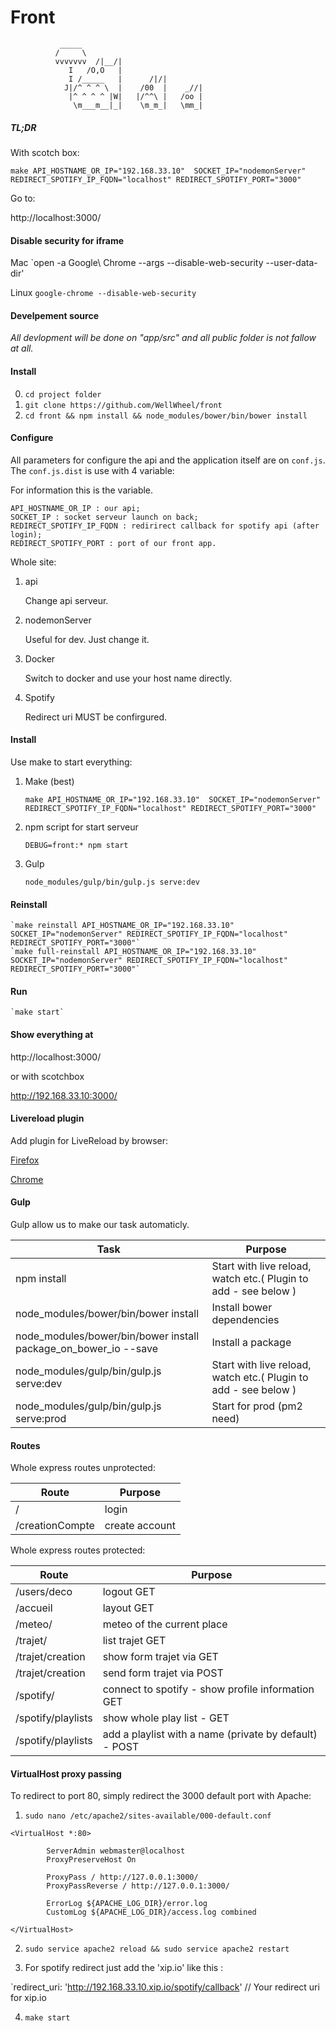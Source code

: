 # Front

>
	           _____
              /     \
              vvvvvvv  /|__/|
                 I   /O,O   |
                 I /_____   |      /|/|
                J|/^ ^ ^ \  |    /00  |    _//|
                 |^ ^ ^ ^ |W|   |/^^\ |   /oo |
                  \m___m__|_|    \m_m_|   \mm_|


##### TL;DR

With scotch box:

`make API_HOSTNAME_OR_IP="192.168.33.10"  SOCKET_IP="nodemonServer" REDIRECT_SPOTIFY_IP_FQDN="localhost" REDIRECT_SPOTIFY_PORT="3000"`

Go to:

http://localhost:3000/

#### Disable security for iframe

Mac
`open -a Google\ Chrome --args --disable-web-security --user-data-dir'

Linux
`google-chrome --disable-web-security`

#### Develpement source

*All devlopment will be done on "app/src" and all public folder is not fallow at all.*

#### Install

0. `cd project folder`
1. `git clone https://github.com/WellWheel/front`
2. `cd front && npm install && node_modules/bower/bin/bower install`

#### Configure

All parameters for configure the api and the application itself are on `conf.js`. The `conf.js.dist` is use with 4 variable:

For information this is the variable.

```
API_HOSTNAME_OR_IP : our api;
SOCKET_IP : socket serveur launch on back;
REDIRECT_SPOTIFY_IP_FQDN : redirirect callback for spotify api (after login);
REDIRECT_SPOTIFY_PORT : port of our front app.
```

Whole site:

1. api

    Change api serveur.

2. nodemonServer

    Useful for dev. Just change it.

3. Docker

    Switch to docker and use your host name directly.

4. Spotify

    Redirect uri MUST be confirgured.

#### Install

Use make to start everything:

1. Make (best)

    `make API_HOSTNAME_OR_IP="192.168.33.10"  SOCKET_IP="nodemonServer" REDIRECT_SPOTIFY_IP_FQDN="localhost" REDIRECT_SPOTIFY_PORT="3000"`

2. npm script for start serveur

    `DEBUG=front:* npm start`

3. Gulp

    `node_modules/gulp/bin/gulp.js serve:dev`

#### Reinstall

    `make reinstall API_HOSTNAME_OR_IP="192.168.33.10"  SOCKET_IP="nodemonServer" REDIRECT_SPOTIFY_IP_FQDN="localhost" REDIRECT_SPOTIFY_PORT="3000"`
    `make full-reinstall API_HOSTNAME_OR_IP="192.168.33.10"  SOCKET_IP="nodemonServer" REDIRECT_SPOTIFY_IP_FQDN="localhost" REDIRECT_SPOTIFY_PORT="3000"`



#### Run

    `make start`

#### Show everything at


http://localhost:3000/

or with scotchbox

http://192.168.33.10:3000/

#### Livereload plugin

Add plugin for LiveReload by browser:

[Firefox](https://addons.mozilla.org/fr/firefox/addon/livereload/)

[Chrome](https://chrome.google.com/webstore/detail/livereload/jnihajbhpnppcggbcgedagnkighmdlei/related)

#### Gulp

Gulp allow us to make our task automaticly.

|Task                                 |Purpose					                                            |
|--                   				  |--  						                                            |
|npm install                          | Start with live reload, watch etc.( Plugin to add - see below )     |
|node_modules/bower/bin/bower install | Install bower dependencies                                          |
|node_modules/bower/bin/bower install  package_on_bower_io --save | Install a package                       |
|node_modules/gulp/bin/gulp.js serve:dev  | Start with live reload, watch etc.( Plugin to add - see below )     |dependencies                                           |
|node_modules/gulp/bin/gulp.js serve:prod  | Start for prod (pm2 need)     |dependencies                                           |


#### Routes

Whole express routes unprotected:

|Route           |Purpose|
|--              |--|
|/               | login    |
|/creationCompte | create account |

Whole express routes protected:

|Route           |Purpose|
|--              |--|
|/users/deco     |logout GET |
|/accueil        | layout GET |
|/meteo/         | meteo of the current place |
|/trajet/         | list trajet GET |
|/trajet/creation         | show form trajet via GET |
|/trajet/creation         | send form trajet via POST |
|/spotify/ |  connect to spotify - show profile information GET |
|/spotify/playlists | show whole play list - GET |
|/spotify/playlists | add a playlist with a name (private by default) - POST |

#### VirtualHost proxy passing

To redirect to port 80, simply redirect the 3000 default port with Apache:


1. `sudo nano /etc/apache2/sites-available/000-default.conf`

```
<VirtualHost *:80>

        ServerAdmin webmaster@localhost
        ProxyPreserveHost On

        ProxyPass / http://127.0.0.1:3000/
        ProxyPassReverse / http://127.0.0.1:3000/

        ErrorLog ${APACHE_LOG_DIR}/error.log
        CustomLog ${APACHE_LOG_DIR}/access.log combined

</VirtualHost>
```

2. `sudo service apache2 reload && sudo service apache2 restart`


3. For spotify redirect just add the 'xip.io' like this :

`redirect_uri: 'http://192.168.33.10.xip.io/spotify/callback' // Your redirect uri for xip.io

4. `make start`
